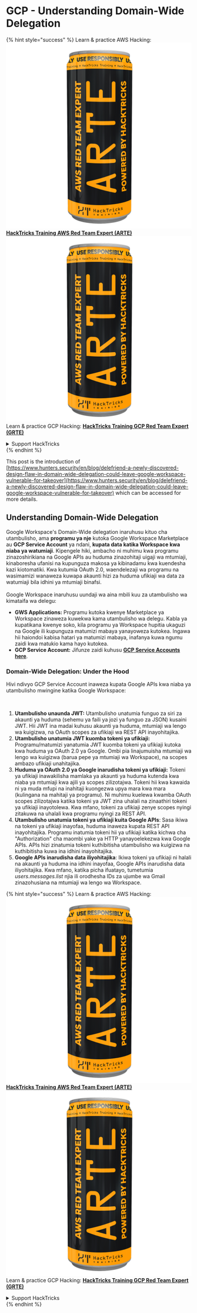 # GCP - Understanding Domain-Wide Delegation

{% hint style="success" %}
Learn & practice AWS Hacking:<img src="../../../.gitbook/assets/image (1) (1) (1).png" alt="" data-size="line">[**HackTricks Training AWS Red Team Expert (ARTE)**](https://training.hacktricks.xyz/courses/arte)<img src="../../../.gitbook/assets/image (1) (1) (1).png" alt="" data-size="line">\
Learn & practice GCP Hacking: <img src="../../../.gitbook/assets/image (2).png" alt="" data-size="line">[**HackTricks Training GCP Red Team Expert (GRTE)**<img src="../../../.gitbook/assets/image (2).png" alt="" data-size="line">](https://training.hacktricks.xyz/courses/grte)

<details>

<summary>Support HackTricks</summary>

* Check the [**subscription plans**](https://github.com/sponsors/carlospolop)!
* **Join the** 💬 [**Discord group**](https://discord.gg/hRep4RUj7f) or the [**telegram group**](https://t.me/peass) or **follow** us on **Twitter** 🐦 [**@hacktricks\_live**](https://twitter.com/hacktricks_live)**.**
* **Share hacking tricks by submitting PRs to the** [**HackTricks**](https://github.com/carlospolop/hacktricks) and [**HackTricks Cloud**](https://github.com/carlospolop/hacktricks-cloud) github repos.

</details>
{% endhint %}

This post is the introduction of [https://www.hunters.security/en/blog/delefriend-a-newly-discovered-design-flaw-in-domain-wide-delegation-could-leave-google-workspace-vulnerable-for-takeover](https://www.hunters.security/en/blog/delefriend-a-newly-discovered-design-flaw-in-domain-wide-delegation-could-leave-google-workspace-vulnerable-for-takeover) which can be accessed for more details.

## **Understanding Domain-Wide Delegation**

Google Workspace's Domain-Wide delegation inaruhusu kituo cha utambulisho, ama **programu ya nje** kutoka Google Workspace Marketplace au **GCP Service Account** ya ndani, **kupata data katika Workspace kwa niaba ya watumiaji**. Kipengele hiki, ambacho ni muhimu kwa programu zinazoshirikiana na Google APIs au huduma zinazohitaji uigaji wa mtumiaji, kinaboresha ufanisi na kupunguza makosa ya kibinadamu kwa kuendesha kazi kiotomatiki. Kwa kutumia OAuth 2.0, waendelezaji wa programu na wasimamizi wanaweza kuwapa akaunti hizi za huduma ufikiaji wa data za watumiaji bila idhini ya mtumiaji binafsi.\
\
Google Workspace inaruhusu uundaji wa aina mbili kuu za utambulisho wa kimataifa wa delegu:

* **GWS Applications:** Programu kutoka kwenye Marketplace ya Workspace zinaweza kuwekwa kama utambulisho wa delegu. Kabla ya kupatikana kwenye soko, kila programu ya Workspace hupitia ukaguzi na Google ili kupunguza matumizi mabaya yanayoweza kutokea. Ingawa hii haiondoi kabisa hatari ya matumizi mabaya, inafanya kuwa ngumu zaidi kwa matukio kama hayo kutokea.
* **GCP Service Account:** Jifunze zaidi kuhusu [**GCP Service Accounts here**](../gcp-basic-information/#service-accounts).

### **Domain-Wide Delegation: Under the Hood**

Hivi ndivyo GCP Service Account inaweza kupata Google APIs kwa niaba ya utambulisho mwingine katika Google Workspace:

<figure><img src="../../../.gitbook/assets/image (58).png" alt=""><figcaption></figcaption></figure>

1. **Utambulisho unaunda JWT:** Utambulisho unatumia funguo za siri za akaunti ya huduma (sehemu ya faili ya jozi ya funguo za JSON) kusaini JWT. Hii JWT ina madai kuhusu akaunti ya huduma, mtumiaji wa lengo wa kuigizwa, na OAuth scopes za ufikiaji wa REST API inayohitajika.
2. **Utambulisho unatumia JWT kuomba tokeni ya ufikiaji:** Programu/matumizi yanatumia JWT kuomba tokeni ya ufikiaji kutoka kwa huduma ya OAuth 2.0 ya Google. Ombi pia linajumuisha mtumiaji wa lengo wa kuigizwa (barua pepe ya mtumiaji wa Workspace), na scopes ambazo ufikiaji unahitajika.
3. **Huduma ya OAuth 2.0 ya Google inarudisha tokeni ya ufikiaji:** Tokeni ya ufikiaji inawakilisha mamlaka ya akaunti ya huduma kutenda kwa niaba ya mtumiaji kwa ajili ya scopes zilizotajwa. Tokeni hii kwa kawaida ni ya muda mfupi na inahitaji kuongezwa upya mara kwa mara (kulingana na mahitaji ya programu). Ni muhimu kuelewa kwamba OAuth scopes zilizotajwa katika tokeni ya JWT zina uhalali na zinaathiri tokeni ya ufikiaji inayotolewa. Kwa mfano, tokeni za ufikiaji zenye scopes nyingi zitakuwa na uhalali kwa programu nyingi za REST API.
4. **Utambulisho unatumia tokeni ya ufikiaji kuita Google APIs**: Sasa ikiwa na tokeni ya ufikiaji inayofaa, huduma inaweza kupata REST API inayohitajika. Programu inatumia tokeni hii ya ufikiaji katika kichwa cha "Authorization" cha maombi yake ya HTTP yanayoelekezwa kwa Google APIs. APIs hizi zinatumia tokeni kuthibitisha utambulisho wa kuigizwa na kuthibitisha kuwa ina idhini inayohitajika.
5. **Google APIs inarudisha data iliyohitajika**: Ikiwa tokeni ya ufikiaji ni halali na akaunti ya huduma ina idhini inayofaa, Google APIs inarudisha data iliyohitajika. Kwa mfano, katika picha ifuatayo, tumetumia _users.messages.list_ njia ili orodhesha IDs za ujumbe wa Gmail zinazohusiana na mtumiaji wa lengo wa Workspace.

{% hint style="success" %}
Learn & practice AWS Hacking:<img src="../../../.gitbook/assets/image (1) (1) (1).png" alt="" data-size="line">[**HackTricks Training AWS Red Team Expert (ARTE)**](https://training.hacktricks.xyz/courses/arte)<img src="../../../.gitbook/assets/image (1) (1) (1).png" alt="" data-size="line">\
Learn & practice GCP Hacking: <img src="../../../.gitbook/assets/image (2).png" alt="" data-size="line">[**HackTricks Training GCP Red Team Expert (GRTE)**<img src="../../../.gitbook/assets/image (2).png" alt="" data-size="line">](https://training.hacktricks.xyz/courses/grte)

<details>

<summary>Support HackTricks</summary>

* Check the [**subscription plans**](https://github.com/sponsors/carlospolop)!
* **Join the** 💬 [**Discord group**](https://discord.gg/hRep4RUj7f) or the [**telegram group**](https://t.me/peass) or **follow** us on **Twitter** 🐦 [**@hacktricks\_live**](https://twitter.com/hacktricks_live)**.**
* **Share hacking tricks by submitting PRs to the** [**HackTricks**](https://github.com/carlospolop/hacktricks) and [**HackTricks Cloud**](https://github.com/carlospolop/hacktricks-cloud) github repos.

</details>
{% endhint %}
